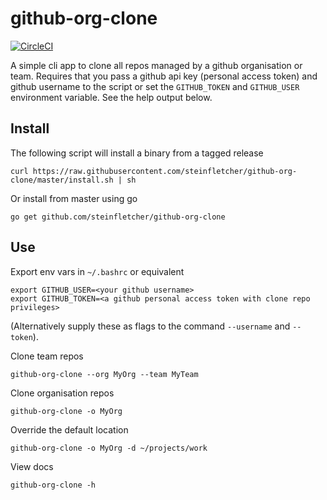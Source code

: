 # github-org-clone

[![CircleCI](https://circleci.com/gh/steinfletcher/github-org-clone.svg?style=svg&circle-token=063b1b1e0354cc424a2823c33ff4a2b66e029bae)](https://circleci.com/gh/steinfletcher/github-org-clone)

A simple cli app to clone all repos managed by a github organisation or team.
Requires that you pass a github api key (personal access token) and github username to the script or set the `GITHUB_TOKEN` and `GITHUB_USER` environment variable. See the help output below.

## Install

The following script will install a binary from a tagged release 

    curl https://raw.githubusercontent.com/steinfletcher/github-org-clone/master/install.sh | sh

Or install from master using go

    go get github.com/steinfletcher/github-org-clone

## Use

Export env vars in `~/.bashrc` or equivalent

    export GITHUB_USER=<your github username>
    export GITHUB_TOKEN=<a github personal access token with clone repo privileges>

(Alternatively supply these as flags to the command `--username` and `--token`).

Clone team repos

    github-org-clone --org MyOrg --team MyTeam

Clone organisation repos

    github-org-clone -o MyOrg

Override the default location

    github-org-clone -o MyOrg -d ~/projects/work

View docs

    github-org-clone -h
